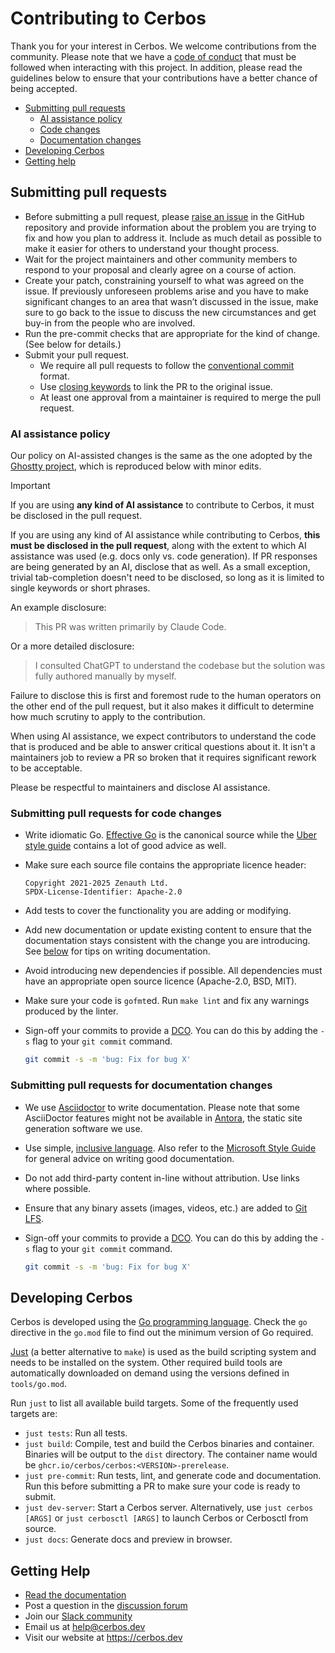 Contributing to Cerbos
======================

Thank you for your interest in Cerbos. We welcome contributions from the community. Please note that we have a [code of conduct](CODE_OF_CONDUCT.md) that must be followed when interacting with this project. In addition, please read the guidelines below to ensure that your contributions have a better chance of being accepted.

- [Submitting pull requests](#submitting-pull-requests)
  - [AI assistance policy](#ai-assistance-policy)
  - [Code changes](#submitting-pull-requests-for-code-changes)
  - [Documentation changes](#submitting-pull-requests-for-documentation-changes)
- [Developing Cerbos](#developing-cerbos)
- [Getting help](#getting-help)

Submitting pull requests
------------------------

- Before submitting a pull request, please [raise an issue](https://github.com/cerbos/cerbos/issues) in the GitHub repository and provide information about the problem you are trying to fix and how you plan to address it. Include as much detail as possible to make it easier for others to understand your thought process.
- Wait for the project maintainers and other community members to respond to your proposal and clearly agree on a course of action.
- Create your patch, constraining yourself to what was agreed on the issue. If previously unforeseen problems arise and you have to make significant changes to an area that wasn’t discussed in the issue, make sure to go back to the issue to discuss the new circumstances and get buy-in from the people who are involved.
- Run the pre-commit checks that are appropriate for the kind of change. (See below for details.)
- Submit your pull request.
  - We require all pull requests to follow the [conventional commit](https://www.conventionalcommits.org/en/v1.0.0/) format.
  - Use [closing keywords](https://docs.github.com/en/issues/tracking-your-work-with-issues/linking-a-pull-request-to-an-issue#linking-a-pull-request-to-an-issue-using-a-keyword) to link the PR to the original issue.
  - At least one approval from a maintainer is required to merge the pull request.

### AI assistance policy

Our policy on AI-assisted changes is the same as the one adopted by the [Ghostty project](https://github.com/ghostty-org/ghostty/blob/1efde5caba2d9f1fbd3e3f1a100f341feca095b4/CONTRIBUTING.md#ai-assistance-notice), which is reproduced below with minor edits.

> [!IMPORTANT]
>
> If you are using **any kind of AI assistance** to contribute to Cerbos,
> it must be disclosed in the pull request.

If you are using any kind of AI assistance while contributing to Cerbos,
**this must be disclosed in the pull request**, along with the extent to
which AI assistance was used (e.g. docs only vs. code generation).
If PR responses are being generated by an AI, disclose that as well.
As a small exception, trivial tab-completion doesn't need to be disclosed,
so long as it is limited to single keywords or short phrases.

An example disclosure:

> This PR was written primarily by Claude Code.

Or a more detailed disclosure:

> I consulted ChatGPT to understand the codebase but the solution
> was fully authored manually by myself.

Failure to disclose this is first and foremost rude to the human operators
on the other end of the pull request, but it also makes it difficult to
determine how much scrutiny to apply to the contribution.

When using AI assistance, we expect contributors to understand the code
that is produced and be able to answer critical questions about it. It
isn't a maintainers job to review a PR so broken that it requires
significant rework to be acceptable.

Please be respectful to maintainers and disclose AI assistance.

### Submitting pull requests for code changes

- Write idiomatic Go. [Effective Go](https://golang.org/doc/effective_go) is the canonical source while the [Uber style guide](https://github.com/uber-go/guide/blob/master/style.md) contains a lot of good advice as well.
- Make sure each source file contains the appropriate licence header:

    ```
    Copyright 2021-2025 Zenauth Ltd.
    SPDX-License-Identifier: Apache-2.0
    ```

- Add tests to cover the functionality you are adding or modifying.
- Add new documentation or update existing content to ensure that the documentation stays consistent with the change you are introducing. See [below](#submitting-pull-requests-for-documentation-changes) for tips on writing documentation.
- Avoid introducing new dependencies if possible. All dependencies must have an appropriate open source licence (Apache-2.0, BSD, MIT).
- Make sure your code is `gofmt`ed. Run `make lint` and fix any warnings produced by the linter.
- Sign-off your commits to provide a [DCO](https://developercertificate.org). You can do this by adding the `-s` flag to your `git commit` command.

    ```sh
    git commit -s -m 'bug: Fix for bug X'
    ```

### Submitting pull requests for documentation changes

- We use [Asciidoctor](https://asciidoctor.org/docs/asciidoc-writers-guide/) to write documentation. Please note that some AsciiDoctor features might not be available in [Antora](https://docs.antora.org/antora/2.3/), the static site generation software we use.
- Use simple, [inclusive language](https://developers.google.com/style/inclusive-documentation). Also refer to the [Microsoft Style Guide](https://docs.microsoft.com/en-us/style-guide/welcome/) for general advice on writing good documentation.
- Do not add third-party content in-line without attribution. Use links where possible.
- Ensure that any binary assets (images, videos, etc.) are added to [Git LFS](https://github.com/git-lfs/git-lfs/tree/main/docs).
- Sign-off your commits to provide a [DCO](https://developercertificate.org). You can do this by adding the `-s` flag to your `git commit` command.

    ```sh
    git commit -s -m 'bug: Fix for bug X'
    ```

Developing Cerbos
-----------------

Cerbos is developed using the [Go programming language](https://golang.org). Check the `go` directive in the `go.mod` file to find out the minimum version of Go required.

[Just](https://just.systems/man/en/chapter_4.html) (a better alternative to `make`) is used as the build scripting system and needs to be installed on the system. Other required build tools are automatically downloaded on demand using the versions defined in `tools/go.mod`.

Run `just` to list all available build targets. Some of the frequently used targets are:

- `just tests`: Run all tests.
- `just build`: Compile, test and build the Cerbos binaries and container. Binaries will be output to the `dist` directory. The container name would be `ghcr.io/cerbos/cerbos:<VERSION>-prerelease`.
- `just pre-commit`: Run tests, lint, and generate code and documentation. Run this before submitting a PR to make sure your code is ready to submit.
- `just dev-server`: Start a Cerbos server. Alternatively, use `just cerbos [ARGS]` or `just cerbosctl [ARGS]` to launch Cerbos or Cerbosctl from source.
- `just docs`: Generate docs and preview in browser.

Getting Help
------------

- [Read the documentation](https://docs.cerbos.dev)
- Post a question in the [discussion forum](https://github.com/cerbos/cerbos/discussions)
- Join our [Slack community](http://go.cerbos.io/slack)
- Email us at <help@cerbos.dev>
- Visit our website at <https://cerbos.dev>
